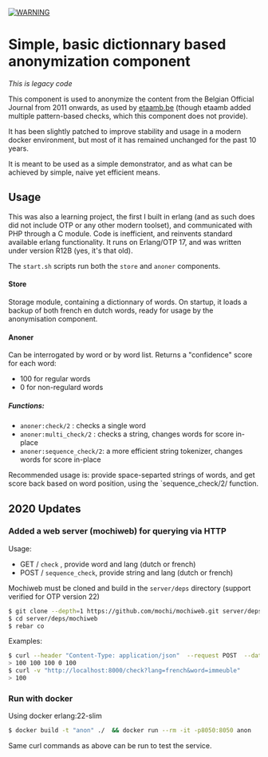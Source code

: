 [![WARNING](https://img.shields.io/badge/Warning-Legacy-orange.svg)](https://shields.io/)
# Simple, basic dictionnary based anonymization component
*This is legacy code*

This component is used to anonymize the content from the Belgian Official Journal from 2011 onwards, as used by [etaamb.be](https://www.etaamb.be)
(though etaamb added multiple pattern-based checks, which this component does not provide).

It has been slightly patched to improve stability and usage in a modern docker environment, but most of it has remained unchanged for the past 10 years.

It is meant to be used as a simple demonstrator, and as what can be achieved by simple, naive yet efficient means.


## Usage
This was also a learning project, the first I built in erlang (and as such does did not include OTP or any other modern toolset), and communicated with PHP through a C module.
Code is inefficient, and reinvents standard available erlang functionality. It runs on Erlang/OTP 17, and was written under version R12B (yes, it's that old).

The `start.sh` scripts run both the `store` and `anoner` components.

#### Store
Storage module, containing a dictionnary of words. On startup, it loads a backup of both french en dutch words, ready
for usage by the anonymisation component.

#### Anoner
Can be interrogated by word or by word list. Returns a "confidence" score for each word:

* 100 for regular words
* 0 for non-regulard words

##### Functions:
* `anoner:check/2` : checks a single word 
* `anoner:multi_check/2` : checks a string, changes words for score in-place
* `anoner:sequence_check/2`: a more efficient string tokenizer, changes words for score in-place

Recommended usage is: provide space-separted strings of words, and get score back based on word position, using the `sequence_check/2/ function.

## 2020 Updates
### Added a web server (mochiweb) for querying via HTTP
Usage:
- GET / `check` , provide word and lang (dutch or french)
- POST / `sequence_check`, provide string and lang (dutch or french)

Mochiweb must be cloned and build in the `server/deps` directory (support verified for OTP version 22)
```bash
$ git clone --depth=1 https://github.com/mochi/mochiweb.git server/deps/mochiweb
$ cd server/deps/mochiweb
$ rebar co
```

Examples:
```bash
$ curl --header "Content-Type: application/json"  --request POST  --data '{"string":"poulet jambon pour Jules crème", "lang":"french"}' http://localhost:8000/sequence_check
> 100 100 100 0 100
$ curl -v "http://localhost:8000/check?lang=french&word=immeuble"
> 100
```

### Run with docker
Using docker erlang:22-slim
```bash
$ docker build -t "anon" ./  && docker run --rm -it -p8050:8050 anon
```
Same curl commands as above can be run to test the service.
